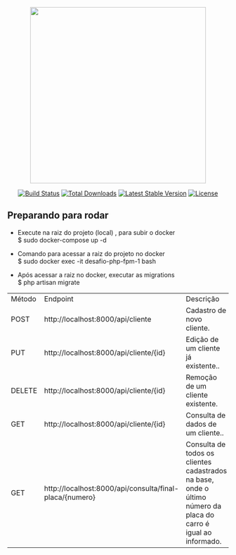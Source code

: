 <p align="center"><a href="https://laravel.com" target="_blank"><img src="https://raw.githubusercontent.com/laravel/art/master/logo-lockup/5%20SVG/2%20CMYK/1%20Full%20Color/laravel-logolockup-cmyk-red.svg" width="400"></a></p>

<p align="center">
<a href="https://travis-ci.org/laravel/framework"><img src="https://travis-ci.org/laravel/framework.svg" alt="Build Status"></a>
<a href="https://packagist.org/packages/laravel/framework"><img src="https://img.shields.io/packagist/dt/laravel/framework" alt="Total Downloads"></a>
<a href="https://packagist.org/packages/laravel/framework"><img src="https://img.shields.io/packagist/v/laravel/framework" alt="Latest Stable Version"></a>
<a href="https://packagist.org/packages/laravel/framework"><img src="https://img.shields.io/packagist/l/laravel/framework" alt="License"></a>
</p>

## Preparando para rodar

- Execute na raiz do projeto (local) , para subir o docker </br>
 $ sudo docker-compose up -d 

- Comando para acessar a raiz do projeto no docker                         
 $ sudo docker exec -it desafio-php-fpm-1  bash   

- Após acessar a raiz no docker, executar as migrations </br>
 $ php artisan migrate


<table>
    <tr>
       <td>Método</td>   	
       <td>Endpoint</td>    	
       <td>Descrição</td>
    </tr>
    <tr>
       <td>POST</td>   	
       <td>http://localhost:8000/api/cliente</td>    	
       <td>Cadastro de novo cliente.</td>
    </tr>
    <tr>
       <td>PUT	</td>   	
       <td>http://localhost:8000/api/cliente/{id}</td>    	
       <td>Edição de um cliente já existente..</td>
    </tr>
    <tr>
       <td>DELETE	</td>   	
       <td>http://localhost:8000/api/cliente/{id}</td>    	
       <td>Remoção de um cliente existente.</td>
    </tr>
    <tr>
       <td>GET	</td>   	
       <td>http://localhost:8000/api/cliente/{id}</td>    	
       <td>Consulta de dados de um cliente..</td>
    </tr>
    <tr>
       <td>GET	</td>   	
       <td>http://localhost:8000/api/consulta/final-placa/{numero}</td>    	
       <td>Consulta de todos os clientes cadastrados na base, onde o último número da placa do carro é igual ao informado.</td>
    </tr>
</table>	
